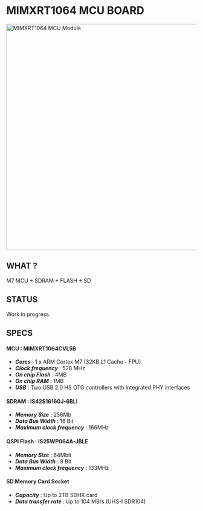 # MIMXRT1064 MCU BOARD
<img width="599" alt="MIMXRT1064 MCU Module" src="https://github.com/joelucedo/MIMXRT1064-MCU-BOARD/assets/132199473/897262bc-626e-40c8-9bd5-c74eecada599">

## WHAT ?
M7 MCU + SDRAM + FLASH + SD
</br>
## STATUS
Work in progress.
</br>
## SPECS
#### MCU : MIMXRT1064CVL5B 
* ***Cores*** : 1 x ARM Cortex M7 (32KB L1 Cache - FPU)
* ***Clock frequency*** : 528 MHz  
* ***On chip Flash*** : 4MB  
* ***On chip RAM*** : 1MB
* ***USB*** : Two USB 2.0 HS OTG controllers with integrated PHY interfaces
#### SDRAM : IS42S16160J-6BLI
* ***Memory Size*** : 256Mb
* ***Data Bus Width*** : 16 Bit
* ***Maximum clock frequency*** : 166MHz
#### QSPI Flash : IS25WP064A-JBLE
* ***Memory Size*** : 64Mbit
* ***Data Bus Width*** : 8 Bit
* ***Maximum clock frequency*** : 133MHz
#### SD Memory Card Socket
* ***Capacity*** : Up to 2TB SDHX card
* ***Data transfer rate*** : Up to 104 MB/s (UHS-I SDR104)

